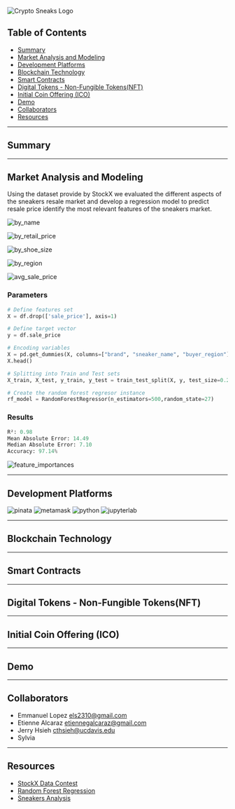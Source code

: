 ![Crypto Sneaks Logo](images/CryptoSneaks.gif)

## Table of Contents

* [Summary](#summary)
* [Market Analysis and Modeling](#market-analysis-and-modeling) 
* [Development Platforms](#development-platforms)
* [Blockchain Technology](#blockchain-technology) 
* [Smart Contracts](#smart_contracts) 
* [Digital Tokens - Non-Fungible Tokens(NFT)](#digital-tokens-non-fungible-tokens(NFT)) 
* [Initial Coin Offering (ICO)](#initial-coin-offering-(ICO)) 
* [Demo](#demo)
* [Collaborators](#collaborators)
* [Resources](#resources)



---
## Summary

---

## Market Analysis and Modeling
Using the dataset provide by StockX we evaluated the different aspects of the sneakers resale market and develop a regression model to predict resale price identify the most relevant features of the sneakers market. 

![by_name](MarketAnalysis/media/by_name.png)


![by_retail_price](MarketAnalysis/media/by_retail_price.png)


![by_shoe_size](MarketAnalysis/media/by_shoe_size.png)


![by_region](MarketAnalysis/media/by_region.png)


![avg_sale_price](MarketAnalysis/media/avg_sale_price.png)

### Parameters
```python
# Define features set
X = df.drop(['sale_price'], axis=1)

# Define target vector
y = df.sale_price

# Encoding variables
X = pd.get_dummies(X, columns=["brand", "sneaker_name", "buyer_region"])
X.head()

# Splitting into Train and Test sets
X_train, X_test, y_train, y_test = train_test_split(X, y, test_size=0.2, random_state = 27)

# Create the random forest regresor instance
rf_model = RandomForestRegressor(n_estimators=500,random_state=27)
```

### Results
```python
R²: 0.98
Mean Absolute Error: 14.49
Median Absolute Error: 7.10
Accuracy: 97.14%
```
![feature_importances](MarketAnalysis/media/feature_importance.png)

---
## Development Platforms
![pinata](images/pinata.png)
![metamask](images/metamask.png)
![python](images/python.jpeg)
![jupyterlab](images/jupyterlab.png)

---
## Blockchain Technology

---
## Smart Contracts

---
## Digital Tokens - Non-Fungible Tokens(NFT)

---
## Initial Coin Offering (ICO)

---
## Demo 

---
## Collaborators
- Emmanuel Lopez els2310@gmail.com 
- Etienne Alcaraz etiennegalcaraz@gmail.com
- Jerry Hsieh cthsieh@ucdavis.edu
- Sylvia 

---
## Resources
- [StockX Data Contest](https://stockx.com/news/the-2019-data-contest/)
- [Random Forest Regression](MarketAnalysis/notebooks/Random_Forest_Regression.ipynb)
- [Sneakers Analysis](MarketAnalysis/notebooks/Sneakers_Data_Analysis.ipynb)
